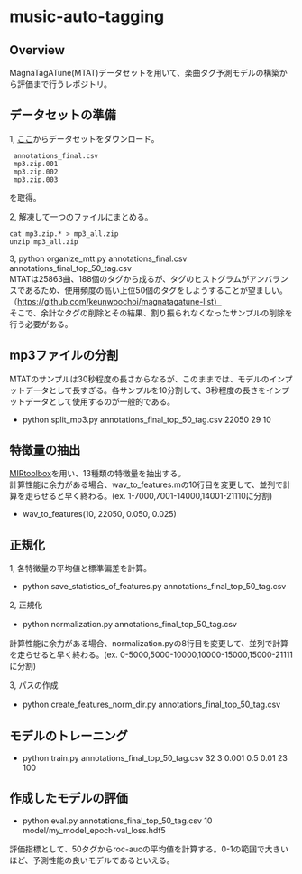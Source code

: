 # music-auto-tagging

## Overview 
MagnaTagATune(MTAT)データセットを用いて、楽曲タグ予測モデルの構築から評価まで行うレポジトリ。

## データセットの準備
1, [ここ](http://mirg.city.ac.uk/codeapps/the-magnatagatune-dataset)からデータセットをダウンロード。
```
 annotations_final.csv
 mp3.zip.001
 mp3.zip.002
 mp3.zip.003
```
を取得。

2, 解凍して一つのファイルにまとめる。
```   
cat mp3.zip.* > mp3_all.zip  
unzip mp3_all.zip
```

3, python organize_mtt.py annotations_final.csv annotations_final_top_50_tag.csv  
MTATは25863曲、188個のタグから成るが、タグのヒストグラムがアンバランスであるため、使用頻度の高い上位50個のタグをしようすることが望ましい。（https://github.com/keunwoochoi/magnatagatune-list）  
そこで、余計なタグの削除とその結果、割り振られなくなったサンプルの削除を行う必要がある。

## mp3ファイルの分割
MTATのサンプルは30秒程度の長さからなるが、このままでは、モデルのインプットデータとして長すぎる。各サンプルを10分割して、3秒程度の長さをインプットデータとして使用するのが一般的である。

- python split_mp3.py annotations_final_top_50_tag.csv 22050 29 10

## 特徴量の抽出
[MIRtoolbox](https://www.jyu.fi/hytk/fi/laitokset/mutku/en/research/materials/mirtoolbox)を用い、13種類の特徴量を抽出する。  
計算性能に余力がある場合、wav_to_features.mの10行目を変更して、並列で計算を走らせると早く終わる。(ex. 1-7000,7001-14000,14001-21110に分割)

- wav_to_features(10, 22050, 0.050, 0.025)

## 正規化
1, 各特徴量の平均値と標準偏差を計算。 
- python save_statistics_of_features.py annotations_final_top_50_tag.csv  

2, 正規化
- python normalization.py annotations_final_top_50_tag.csv　　

計算性能に余力がある場合、normalization.pyの8行目を変更して、並列で計算を走らせると早く終わる。(ex. 0-5000,5000-10000,10000-15000,15000-21111に分割)

3, パスの作成
- python create_features_norm_dir.py annotations_final_top_50_tag.csv　　

## モデルのトレーニング
- python train.py annotations_final_top_50_tag.csv 32 3 0.001 0.5 0.01 23 100

## 作成したモデルの評価
-  python eval.py annotations_final_top_50_tag.csv 10 model/my_model_epoch-val_loss.hdf5  

評価指標として、50タグからroc-aucの平均値を計算する。0-1の範囲で大きいほど、予測性能の良いモデルであるといえる。



